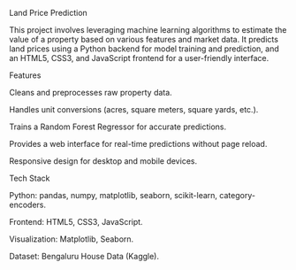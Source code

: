 Land Price Prediction

This project involves leveraging machine learning algorithms to estimate the value of a property based on various features and market data. It predicts land prices using a Python backend for model training and prediction, and an HTML5, CSS3, and JavaScript frontend for a user-friendly interface.

Features

Cleans and preprocesses raw property data.

Handles unit conversions (acres, square meters, square yards, etc.).

Trains a Random Forest Regressor for accurate predictions.

Provides a web interface for real-time predictions without page reload.

Responsive design for desktop and mobile devices.

Tech Stack

Python: pandas, numpy, matplotlib, seaborn, scikit-learn, category-encoders.

Frontend: HTML5, CSS3, JavaScript.

Visualization: Matplotlib, Seaborn.

Dataset: Bengaluru House Data (Kaggle).

